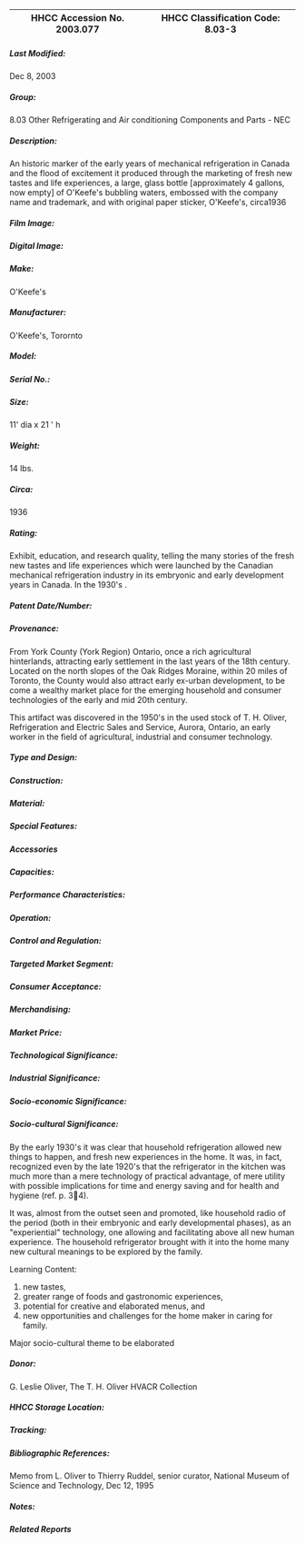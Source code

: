 | **HHCC Accession No. 2003.077** |**HHCC Classification Code:  8.03-3**|
| ----------- | ----------- |

##### Last Modified:
Dec 8, 2003

##### Group:
8.03 Other Refrigerating and Air conditioning Components and Parts - NEC

##### Description:
An historic marker of the early years of mechanical refrigeration in Canada and the flood of excitement it produced through the marketing of fresh new tastes and life experiences, a large, glass bottle [approximately 4 gallons, now empty] of  O'Keefe's bubbling waters, embossed with the company name and trademark, and with original paper sticker, O'Keefe's, circa1936

##### Film Image:


##### Digital Image:


##### Make:
O'Keefe's

##### Manufacturer:
O'Keefe's, Torornto

##### Model:


##### Serial No.:


##### Size:
11' dia x 21 ' h

##### Weight:
14 lbs.

##### Circa:
1936

##### Rating:
Exhibit, education, and research quality, telling the many stories of the fresh new tastes and life experiences which were launched by the Canadian mechanical refrigeration industry in its embryonic and early development years in Canada. In the 1930's .

##### Patent Date/Number:


##### Provenance:
From York County (York Region) Ontario, once a rich agricultural hinterlands, attracting early settlement in the last years of the 18th century. Located on the north slopes of the Oak Ridges Moraine, within 20 miles of Toronto, the County would also attract early ex-urban development, to be come a wealthy market place for the emerging household and consumer technologies of the early and mid 20th century. 

This artifact was discovered in the 1950's in the used stock of T. H. Oliver, Refrigeration and Electric Sales and Service, Aurora, Ontario, an early worker in the field of agricultural, industrial and consumer technology.

##### Type and Design:


##### Construction:


##### Material:


##### Special Features:


##### Accessories


##### Capacities:


##### Performance Characteristics:


##### Operation:


##### Control and Regulation:


##### Targeted Market Segment:


##### Consumer Acceptance:


##### Merchandising:


##### Market Price:


##### Technological Significance:


##### Industrial Significance:


##### Socio-economic Significance:


##### Socio-cultural Significance:
By the early 1930's it was clear that household refrigeration allowed new things to happen, and fresh new experiences in the home.  It was, in fact, recognized even by the late 1920's that the refrigerator in the kitchen was much more than a mere technology of practical advantage, of mere utility with possible implications for time and energy saving and for health and hygiene (ref.  p.  34).

It was, almost from the outset seen and promoted, like household radio of the period (both in their embryonic and early developmental phases),  as an "experiential"
technology, one allowing and facilitating above all new human experience.  The household refrigerator brought with it into the home many new cultural meanings to be explored by the family.

Learning Content: 
1. new tastes,
2. greater range of foods and gastronomic experiences,
3. potential for creative and elaborated menus, and
4. new opportunities and challenges for the home maker in caring for family.

Major socio-cultural theme to be elaborated

##### Donor:
G. Leslie Oliver, The T. H. Oliver HVACR Collection

##### HHCC Storage Location:


##### Tracking:


##### Bibliographic References:
Memo from L. Oliver to Thierry Ruddel, senior curator,  National Museum of Science and Technology, Dec 12, 1995

##### Notes:


##### Related Reports

